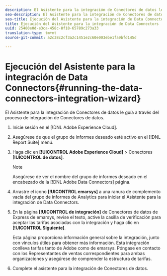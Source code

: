 ```yaml
---
description: El Asistente para la integración de Conectores de datos le guía a través del proceso de integración de Conectores de datos.
seo-description: El Asistente para la integración de Conectores de datos le guía a través del proceso de integración de Conectores de datos.
seo-title: Ejecución del Asistente para la integración de Data Connectors
title: Ejecución del Asistente para la integración de Data Connectors
uuid: 25480e0d-e3ca-458c-8f18-65789c273a33
translation-type: tm+mt
source-git-commit: a2c38c2cf3a2c1451e2c60e003ebe1fa9bfd145d

---
```



# Ejecución del Asistente para la integración de Data Connectors{#running-the-data-connectors-integration-wizard}

El Asistente para la integración de Conectores de datos le guía a través del proceso de integración de Conectores de datos.

1. Inicie sesión en el [!DNL Adobe Experience Cloud].
1. Asegúrese de que el grupo de informes deseado esté activo en el [!DNL Report Suite] menú.
1. Haga clic en **[!UICONTROL Adobe Experience Cloud]** &gt; Conectores **[!UICONTROL de datos]**.

   >[!NOTE]
   >
   >Asegúrese de ver el nombre del grupo de informes deseado en el encabezado de la [!DNL Adobe Data Connectors] página.

1. Arrastre el icono **[!UICONTROL emarsys]** a una ranura de complemento vacía del grupo de informes de Analytics para iniciar el Asistente para la integración de Data Connectors.
1. En la página **[!UICONTROL de integración]** de Conectores de datos de Express de emarsys, revise el texto, active la casilla de verificación para aceptar las tarifas asociadas con la integración y haga clic en **[!UICONTROL Siguiente]**.

   Esta página proporciona información general sobre la integración, junto con vínculos útiles para obtener más información. Esta integración conlleva tarifas tanto de Adobe como de emarsys. Póngase en contacto con los Representantes de ventas correspondientes para ambas organizaciones y asegúrese de comprender la estructura de tarifas.
1. Complete el asistente para la integración de Conectores de datos.

